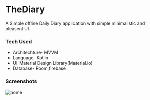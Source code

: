 # TheDiary 
A Simple offline Daily Diary application with simple minimalistic and pleasent UI.


### Tech Used ###
  * Architechture- MVVM
  * Language- Kotlin
  * UI-Material Design Library(Material.io)
  * Database- Room,firebase
  
### Screenshots ###
![home]("https://imgur.com/a/Szjq8NB")  
 
